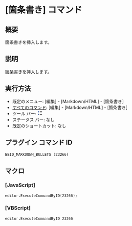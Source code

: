 # \[箇条書き\] コマンド

## 概要

箇条書きを挿入します。

## 説明

箇条書きを挿入します。

## 実行方法

- 既定のメニュー: \[編集\] \- \[Markdown/HTML\] \- \[箇条書き\]
- [すべてのコマンド](../../glossary/allcommands): \[編集\] \- \[Markdown/HTML\] \- \[箇条書き\]
- ツール バー: ![](../../images/bullets.png)
- ステータス バー: なし
- 既定のショートカット: なし

## プラグイン コマンド ID

```
EEID_MARKDOWN_BULLETS (23266)
```

## マクロ

### \[JavaScript\]

```
editor.ExecuteCommandByID(23266);
```

### \[VBScript\]

```
editor.ExecuteCommandByID 23266
```
